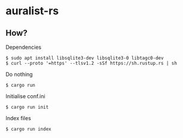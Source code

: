 # auralist-rs

## How?
Dependencies
```
$ sudo apt install libsqlite3-dev libsqlite3-0 libtagc0-dev
$ curl --proto '=https' --tlsv1.2 -sSf https://sh.rustup.rs | sh
```
Do nothing
```
$ cargo run
```
Initialise conf.ini
```
$ cargo run init
```
Index files
```
$ cargo run index
```